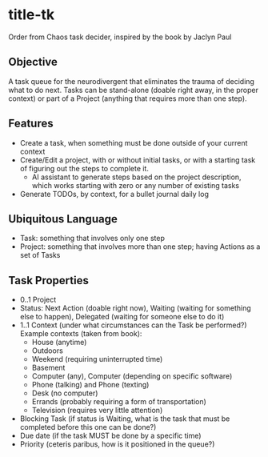 # title-tk

Order from Chaos task decider, inspired by the book by Jaclyn Paul

## Objective

A task queue for the neurodivergent that eliminates the trauma of deciding what to do next. Tasks can be stand-alone (doable right away, in the proper context) or part of a Project (anything that requires more than one step).

## Features

- Create a task, when something must be done outside of your current context
- Create/Edit a project, with or without initial tasks, or with a starting task of figuring out the steps to complete it.
  - AI assistant to generate steps based on the project description, which works starting with zero or any number of existing tasks
- Generate TODOs, by context, for a bullet journal daily log

## Ubiquitous Language

- Task: something that involves only one step
- Project: something that involves more than one step; having Actions as a set of Tasks

## Task Properties

- 0..1 Project
- Status: Next Action (doable right now), Waiting (waiting for something else to happen), Delegated (waiting for someone else to do it)
- 1..1 Context (under what circumstances can the Task be performed?)
  Example contexts (taken from book):
  - House (anytime)
  - Outdoors
  - Weekend (requiring uninterrupted time)
  - Basement
  - Computer (any), Computer (depending on specific software)
  - Phone (talking) and Phone (texting)
  - Desk (no computer)
  - Errands (probably requiring a form of transportation)
  - Television (requires very little attention)
- Blocking Task (if status is Waiting, what is the task that must be completed before this one can be done?)
- Due date (if the task MUST be done by a specific time)
- Priority (ceteris paribus, how is it  positioned in the queue?)
